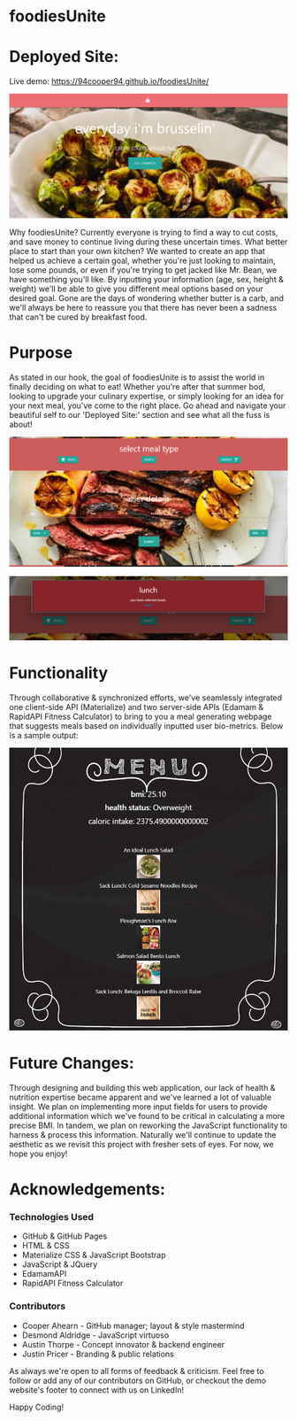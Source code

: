 # foodiesUnite

# Deployed Site: 

Live demo: https://94cooper94.github.io/foodiesUnite/

![Home Page](media/homePage.PNG)

Why foodiesUnite? Currently everyone is trying to find a way to cut costs, and save money to continue living during these uncertain times. What better place to start than your own kitchen? We wanted to create an app that helped us achieve a certain goal, whether you're just looking to maintain, lose some pounds, or even if you're trying to get jacked like Mr. Bean, we have something you'll like. By inputting your information (age, sex, height & weight) we'll be able to give you different meal options based on your desired goal. Gone are the days of wondering whether butter is a carb, and we'll always be here to reassure you that there has never been a sadness that can't be cured by breakfast food.

# Purpose

As stated in our hook, the goal of foodiesUnite is to assist the world in finally deciding on what to eat! Whether you're after that summer bod, looking to upgrade your culinary expertise, or simply looking for an idea for your next meal, you've come to the right place. Go ahead and navigate your beautiful self to our 'Deployed Site:' section and see what all the fuss is about!

![User Input](media/inputPage.PNG)

![User Input](media/userSelection.PNG)

# Functionality

Through collaborative & synchronized efforts, we've seamlessly integrated one client-side API (Materialize) and two server-side APIs (Edamam & RapidAPI Fitness Calculator) to bring to you a meal generating webpage that suggests meals based on individually inputted user bio-metrics. Below is a sample output:

![User Input](media/menuPage.PNG)

# Future Changes: 

Through designing and building this web application, our lack of health & nutrition expertise became apparent and we've learned a lot of valuable insight. We plan on implementing more input fields for users to provide additional information which we've found to be critical in calculating a more precise BMI. In tandem, we plan on reworking the JavaScript functionality to harness & process this information. Naturally we'll continue to update the aesthetic as we revisit this project with fresher sets of eyes. For now, we hope you enjoy!

# Acknowledgements:

### Technologies Used 
- GitHub & GitHub Pages
- HTML & CSS
- Materialize CSS & JavaScript Bootstrap
- JavaScript & JQuery
- EdamamAPI
- RapidAPI Fitness Calculator

### Contributors
- Cooper Ahearn - GitHub manager; layout & style mastermind
- Desmond Aldridge - JavaScript virtuoso
- Austin Thorpe - Concept innovator & backend engineer
- Justin Pricer - Branding & public relations

As always we're open to all forms of feedback & criticism. Feel free to follow or add any of our contributors on GitHub, or checkout the demo website's footer to connect with us on LinkedIn!

Happy Coding!